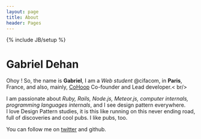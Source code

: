 ```yaml
---
layout: page
title: About
header: Pages
---
```

{% include JB/setup %}

# Gabriel Dehan

Ohoy ! So, the name is **Gabriel**, I am a _Web student_ @cifacom, in **Paris**, France, and also, mainly, [CoHoop](http://www.cohoop.com) Co-founder and Lead developer.< br/>

I am passionate about _Ruby, Rails, Node.js, Meteor.js, computer internals, programming languages internals_, and I see design pattern everywhere.<br />
I love Design Pattern studies, it is this like running on this never ending road, full of discoveries and cool pubs. I like pubs, too.<br />

You can follow me on [twitter](http://twitter.com/gabrieldehan) and github.<br />
